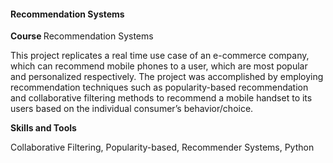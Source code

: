 <h4 class="project-title">Recommendation Systems</h4>
<p class="course-title"><strong class="mr-8">Course </strong>Recommendation Systems</p>
<p>This project replicates a real time use case of an e-commerce company, which can recommend mobile phones to a user, which are most popular and personalized respectively. The project was accomplished by employing recommendation techniques such as popularity-based recommendation and collaborative filtering methods to recommend a mobile handset to its users based on the individual consumer’s behavior/choice.</p>
<p class="project-highlight"><strong>Skills and Tools</strong></p>
<p>Collaborative Filtering, Popularity-based, Recommender Systems, Python</p>
